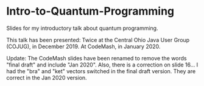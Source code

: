 # Intro-to-Quantum-Programming
Slides for my introductory talk about quantum programming.

This talk has been presented:
Twice at the Central Ohio Java User Group (COJUG), in December 2019.
At CodeMash, in January 2020.

Update: The CodeMash slides have been renamed to remove the words "final draft" and include "Jan 2020".  Also, there is a correction on slide 16...  I had the "bra" and "ket" vectors switched in the final draft version.  They are correct in the Jan 2020 version.
